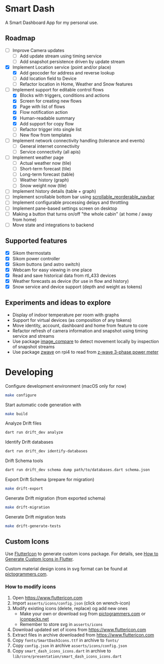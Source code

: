 # Smart Dash

A Smart Dashboard App for my personal use.

## Roadmap

- [ ] Improve Camera updates
    * [ ] Add update stream using timing service
    * [ ] Add snapshot persistence driven by update stream
- [x] Implement Location service (point and/or place)
  * [x] Add geocoder for address and reverse lookup
  * [ ] Add location field to Device
  * [ ] Refactor location in Home, Weather and Snow features
- [ ] Implement support for editable control flows
    * [x] Blocks with triggers, conditions and actions
    * [x] Screen for creating new flows
    * [x] Page with list of flows
    * [x] Flow notification action
    * [x] Human-readable summary
    * [x] Add support for copy flow 
    * [ ] Refactor trigger into single list
    * [ ] New flow from templates
- [ ] Implement network connectivity handling (tolerance and events)
    * [ ] General internet connectivity
    * [ ] Service connectivity (all apis)
- [ ] Implement weather page
    * [ ] Actual weather now (tile)
    * [ ] Short-term forecast (tile)
    * [ ] Long-term forecast (table)
    * [ ] Weather history (graph)
    * [ ] Snow weight now (tile)
- [ ] Implement history details (table + graph) 
- [ ] Implement scrollable bottom bar using [scrollable_reorderable_navbar](https://pub.dev/packages/scrollable_reorderable_navbar) 
- [ ] Implement configurable processing delays and throttling
- [ ] Implement pane-based settings screen on desktop
- [ ] Making a button that turns on/off "the whole cabin" (at home / away from home) 
- [ ] Move state and integrations to backend

## Supported features
- [x] Sikom thermostats
- [x] Sikom power controller
- [x] Sikom buttons (and astro switch)
- [x] Webcam for easy viewing in one place
- [x] Read and save historical data from rtl_433 devices
- [x] Weather forecasts as device (for use in flow and history)
- [x] Snow service and device support (depth and weight as tokens)
 
## Experiments and ideas to explore

- Display of indoor temperature per room with graphs
- Support for virtual devices (as composition of any tokens)
- Move identity, account, dashboard and home from feature to core
- Refactor refresh of camera information and snapshot using timing service and streams
- Use package [image_compare](https://pub.dev/packages/image_compare) to detect movement locally by inspection of snapshot streams
- Use package [zwave](https://pub.dev/packages/zwave) on rpi4 to read from [z-wave 3-phase power meter](https://www.eldirekte.no/aeotec-strom-maler-3fas-60a-z-wave/cat-p/c/p10637336)


# Developing

Configure development environment (macOS only for now)
```bash
make configure
```

Start automatic code generation with
```bash
make build
```

Analyze Drift files
```bash
dart run drift_dev analyze
```

Identify Drift databases
```bash
dart run drift_dev identify-databases
```

Drift Schema tools
```bash
dart run drift_dev schema dump path/to/databases.dart schema.json
```

Export Drift Schema (prepare for migration)
```bash
make drift-export
```

Generate Drift migration (from exported schema)
```bash
make drift-migration
```

Generate Drift migration tests
```bash
make drift-generate-tests
```

## Custom Icons
Use [FlutterIcon](https://www.fluttericon.com/) to generate custom icons package. For details, see
[How to Generate Custom Icons in Flutter](https://www.freecodecamp.org/news/how-to-add-custom-icons-to-your-flutter-application/).

Custom material design icons in svg format can be found at [pictogrammers.com](https://pictogrammers.com/library/mdi/).

### How to modify icons 

1. Open https://www.fluttericon.com
2. Import `asserts/icons/config.json` (click on wrench-icon)
3. Modify existing icons (delete, replace) og add new ones 
   * Make your own or download svg from [pictogrammers.com](https://pictogrammers.com/library/mdi/) or [iconpacks.net](https://www.iconpacks.net/)
   * Remember to store svg in `asserts/icons`
4. Download updated set of icons from https://www.fluttericon.com
5. Extract files in archive downloaded from https://www.fluttericon.com
6. Copy `fonts/SmartDashIcons.ttf` in archive to `fonts/`
7. Copy `config.json` in archive `asserts/icons/config.json`
8. Copy `smart_dash_icons_icons.dart` in archive to `lib/core/presentation/smart_dash_icons_icons.dart`

